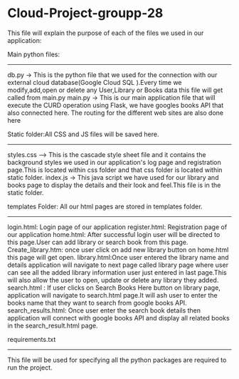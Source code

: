 # Cloud-Project-groupp-28

This file will explain the purpose of each of the files we used in our application:

Main python files:
*****************

db.py -> This is the python file that we used for the connection with our external cloud database(Google Cloud SQL ).Every time we modify,add,open or delete any User,Library or Books data this file will get called from main.py 
main.py -> This is our main application file that will execute the CURD operation using Flask, we have googles books API that also connected here. The routing for the different web sites are also done here

Static folder:All CSS and JS files will be saved here.
*****************

styles.css --> This is the cascade style sheet file and it contains the background styles we used in our application's log page and registration page.This is located within css folder and that css folder is located within static folder.
index.js -> This java script we have used for our library and books page to display the details and their look and feel.This file is in the static folder.


templates Folder: All our html pages are stored in templates folder.
*******************************************************************

login.html:  Login page of our application
register.html:  Registration page of our application
home.html: After successful login user will be directed to this page.User can add library or search book from this page.
Create_library.htm: once user click on add new library button on home.html this page will get open.
library.html:Once user entered the library name and details application will navigate to next page called library page where user can see all the added library information user just entered in last page.This will also allow the user to open, update or delete any library they added.
search.html : If user clicks on Search Books Here button on library page, application will navigate to search.html page.It will ash user to enter the books name that they want to search from google books API.
search_results.html: Once user enter the search book details then application will connect with google books API and display all related books in the search_result.html page.


requirements.txt
******************
This file will be used for specifying all the python packages are required to run the project.











